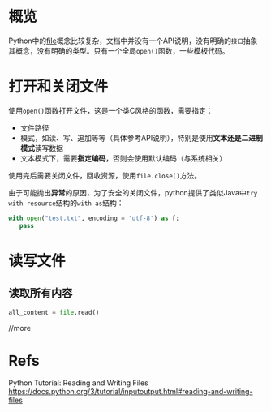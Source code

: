 # 概览

Python中的[file](https://docs.python.org/zh-cn/3/glossary.html#term-file-object)概念比较复杂，文档中并没有一个API说明，没有明确的`接口`抽象其概念，没有明确的类型。只有一个全局`open()`函数，一些模板代码。

# 打开和关闭文件

使用`open()`函数打开文件，这是一个类C风格的函数，需要指定：

- 文件路径
- 模式，如读、写、追加等等（具体参考API说明），特别是使用**文本还是二进制模式**读写数据
- 文本模式下，需要**指定编码**，否则会使用默认编码（与系统相关）

使用完后需要关闭文件，回收资源，使用`file.close()`方法。

由于可能抛出**异常**的原因，为了安全的关闭文件，python提供了类似Java中`try with resource`结构的`with as`结构：

```python
with open("test.txt", encoding = 'utf-8') as f:
   pass
```

# 读写文件

## 读取所有内容

```python
all_content = file.read()
```

//more

# Refs

Python Tutorial: Reading and Writing Files https://docs.python.org/3/tutorial/inputoutput.html#reading-and-writing-files

